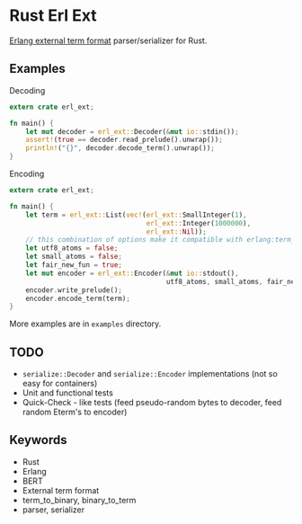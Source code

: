 Rust Erl Ext
============

[Erlang external term format](http://erlang.org/doc/apps/erts/erl_ext_dist.html)
parser/serializer for Rust.

Examples
-------

Decoding

```rust
extern crate erl_ext;

fn main() {
    let mut decoder = erl_ext::Decoder(&mut io::stdin());
    assert!(true == decoder.read_prelude().unwrap());
    println!("{}", decoder.decode_term().unwrap());
}
```

Encoding

```rust
extern crate erl_ext;

fn main() {
    let term = erl_ext::List(vec!(erl_ext::SmallInteger(1),
                                  erl_ext::Integer(1000000),
                                  erl_ext::Nil));
    // this combination of options make it compatible with erlang:term_to_binary/1
    let utf8_atoms = false;
    let small_atoms = false;
    let fair_new_fun = true;
    let mut encoder = erl_ext::Encoder(&mut io::stdout(),
                                       utf8_atoms, small_atoms, fair_new_fun);
    encoder.write_prelude();
    encoder.encode_term(term);
}
```

More examples are in `examples` directory.

TODO
----

* `serialize::Decoder` and `serialize::Encoder` implementations (not so easy for containers)
* Unit and functional tests
* Quick-Check - like tests (feed pseudo-random bytes to decoder, feed random Eterm's to encoder)

Keywords
--------

* Rust
* Erlang
* BERT
* External term format
* term_to_binary, binary_to_term
* parser, serializer
